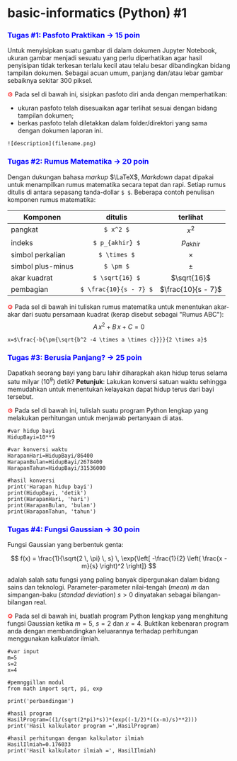 # basic-informatics (Python) #1

### <span style="color:blue">Tugas #1: Pasfoto Praktikan &#8594; 15 poin</span>
Untuk menyisipkan suatu gambar di dalam dokumen Jupyter Notebook, ukuran gambar menjadi sesuatu yang perlu diperhatikan  agar hasil penyisipan tidak terkesan terlalu kecil atau telalu besar dibandingkan bidang tampilan dokumen. Sebagai acuan umum, panjang dan/atau lebar gambar sebaiknya sekitar 300 piksel.

<span style="color:red">&#9881;</span> Pada sel di bawah ini, sisipkan pasfoto diri anda dengan memperhatikan:
- ukuran pasfoto telah disesuaikan agar terlihat sesuai dengan bidang tampilan dokumen;
- berkas pasfoto telah diletakkan dalam folder/direktori yang sama dengan dokumen laporan ini.
```
![description](filename.png)
```

### <span style="color:blue">Tugas #2: Rumus Matematika &#8594; 20 poin</span>
Dengan dukungan bahasa _markup_ $\LaTeX$, _Markdown_ dapat dipakai untuk menampilkan rumus matematika secara tepat dan rapi. Setiap rumus ditulis di antara sepasang tanda-dollar `$ $`. Beberapa contoh penulisan komponen rumus matematika:

Komponen | ditulis | terlihat
-|:-:|:-:
pangkat   | `$ x^2 $`   | $x^2$
indeks    | `$ p_{akhir} $` | $p_{akhir}$
simbol perkalian | `$ \times $` | $\times$
simbol plus-minus | `$ \pm $` | $\pm$ 
akar kuadrat | `$ \sqrt{16} $` | $\sqrt{16}$
pembagian | `$ \frac{10}{s - 7} $` | $\frac{10}{s - 7}$

<span style="color:red">&#9881;</span> Pada sel di bawah ini tuliskan rumus matematika untuk menentukan akar-akar dari suatu persamaan kuadrat (kerap disebut sebagai "Rumus ABC"): $$ A \, x^2 + B \, x + C = 0 $$
```
x=$\frac{-b{\pm{\sqrt{b^2 -4 \times a \times c}}}}{2 \times a}$
```

### <span style="color:blue">Tugas #3: Berusia Panjang? &#8594; 25 poin</span>
Dapatkah seorang bayi yang baru lahir diharapkah akan hidup terus selama satu milyar ($10^9$) detik?
__Petunjuk__: Lakukan konversi satuan waktu sehingga memudahkan untuk menentukan kelayakan dapat hidup terus dari bayi tersebut.

<span style="color:red">&#9881;</span> Pada sel di bawah ini, tulislah suatu program Python lengkap yang melakukan perhitungan untuk menjawab pertanyaan di atas.
```
#var hidup bayi
HidupBayi=10**9

#var konversi waktu
HarapanHari=HidupBayi/86400 
HarapanBulan=HidupBayi/2678400
HarapanTahun=HidupBayi/31536000

#hasil konversi
print('Harapan hidup bayi')
print(HidupBayi, 'detik')
print(HarapanHari, 'hari')
print(HarapanBulan, 'bulan')
print(HarapanTahun, 'tahun')
```

### <span style="color:blue">Tugas #4: Fungsi Gaussian &#8594; 30 poin</span>
Fungsi Gaussian yang berbentuk genta:

$$ f(x) = \frac{1}{\sqrt{2 \, \pi} \, s} \, \exp{\left[ -\frac{1}{2} \left( \frac{x - m}{s} \right)^2 \right]} $$

adalah salah satu fungsi yang paling banyak dipergunakan dalam bidang sains dan teknologi. Parameter-parameter nilai-tengah (_mean_) $m$ dan simpangan-baku (_standad deviation_) $s > 0$ dinyatakan sebagai bilangan-bilangan real.

<span style="color:red">&#9881;</span> Pada sel di bawah ini, buatlah program Python lengkap yang menghitung fungsi Gaussian ketika $m = 5$, $s = 2$ dan $x = 4$. Buktikan kebenaran program anda dengan membandingkan keluarannya terhadap perhitungan menggunakan kalkulator ilmiah.
```
#var input
m=5
s=2
x=4

#pemnggillan modul
from math import sqrt, pi, exp

print('perbandingan')

#hasil program
HasilProgram=((1/(sqrt(2*pi)*s))*(exp((-1/2)*((x-m)/s)**2)))
print('Hasil kalkulator program =',HasilProgram)

#hasil perhitungan dengan kalkulator ilmiah
HasilIlmiah=0.176033
print('Hasil kalkulator ilmiah =', HasilIlmiah)
```
